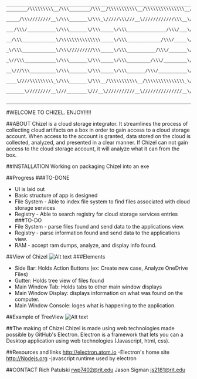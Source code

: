 ```
________________________________________________________________________________________________________
________/\\\\\\\\\__/\\\________/\\\__/\\\\\\\\\\\__/\\\\\\\\\\\\\\\__/\\\\\\\\\\\\\\\__/\\\_____________         
 _____/\\\////////__\/\\\_______\/\\\_\/////\\\///__\////////////\\\__\/\\\///////////__\/\\\_____________      
  ___/\\\/___________\/\\\_______\/\\\_____\/\\\_______________/\\\/___\/\\\_____________\/\\\_____________     
   __/\\\_____________\/\\\\\\\\\\\\\\\_____\/\\\_____________/\\\/_____\/\\\\\\\\\\\_____\/\\\_____________      
    _\/\\\_____________\/\\\/////////\\\_____\/\\\___________/\\\/_______\/\\\///////______\/\\\_____________    
     _\//\\\____________\/\\\_______\/\\\_____\/\\\_________/\\\/_________\/\\\_____________\/\\\_____________    
      __\///\\\__________\/\\\_______\/\\\_____\/\\\_______/\\\/___________\/\\\_____________\/\\\_____________  
       ____\////\\\\\\\\\_\/\\\_______\/\\\__/\\\\\\\\\\\__/\\\\\\\\\\\\\\\_\/\\\\\\\\\\\\\\\_\/\\\\\\\\\\\\\\\_
        _______\/////////__\///________\///__\///////////__\///////////////__\///////////////__\///////////////__
        _________________________________________________________________________________________________________
```

#WELCOME TO CHIZEL. ENJOY!!!!!

##ABOUT
Chizel is a cloud storage integrator.  It streamlines the process of collecting cloud artifacts on a box in order to gain access to a cloud storage account.  When access to the account is granted, data stored on the cloud is collected, analyzed, and presented in a clear manner.  If Chizel can not gain access to the cloud storage account, it will analyze what it can from the box.



##INSTALLATION
Working on packaging Chizel into an exe

##Progress
###TO-DONE
* UI is laid out
* Basic structure of app is designed
* File System - Able to index file system to find files associated with
cloud storage services
* Registry - Able to search registry for cloud storage services entries   
###TO-DO
* File System - parse files found and send data to the applications view.
* Registry - parse information found and send data to the applications view.
* RAM - accept ram dumps, analyze, and display info found.


##View of Chizel
![Alt text](https://github.com/patulskitime/Chizel-475-2151_Patulski_Sigman/blob/master/Chizel.png)
###Elements
* Side Bar: Holds Action Buttons (ex: Create new case, Analyze OneDrive Files)
* Gutter: Holds tree view of files found
* Main Window Tab: Holds tabs to other main window displays 
* Main Window Display: displays information on what was found on the computer.
* Main Window Console: loges what is happening to the application.

##Example of TreeView 
![Alt text](https://github.com/patulskitime/Chizel-475-2151_Patulski_Sigman/blob/master/Chizel_ex_TreeView.PNG)

##The making of Chizel
Chizel is made using web technologies made possible by
GitHub's Electron. Electron is a framework that lets you can a Desktop application
using web technologies (Javascript, html, css).

##Resources and links
<http://electron.atom.io> -Electron's home site
<http://Nodejs.org> -javascript runtime used by electron

##CONTACT
Rich Patulski rwp7402@rit.edu
Jason Sigman js2181@rit.edu
